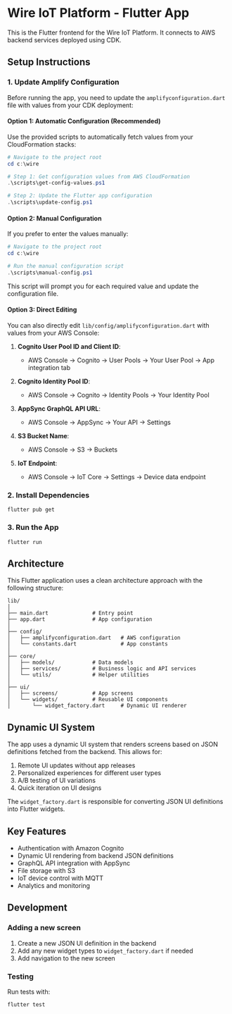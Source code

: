 # Wire IoT Platform - Flutter App

This is the Flutter frontend for the Wire IoT Platform. It connects to AWS backend services deployed using CDK.

## Setup Instructions

### 1. Update Amplify Configuration

Before running the app, you need to update the `amplifyconfiguration.dart` file with values from your CDK deployment:

#### Option 1: Automatic Configuration (Recommended)

Use the provided scripts to automatically fetch values from your CloudFormation stacks:

```powershell
# Navigate to the project root
cd c:\wire

# Step 1: Get configuration values from AWS CloudFormation
.\scripts\get-config-values.ps1

# Step 2: Update the Flutter app configuration
.\scripts\update-config.ps1
```

#### Option 2: Manual Configuration

If you prefer to enter the values manually:

```powershell
# Navigate to the project root
cd c:\wire

# Run the manual configuration script
.\scripts\manual-config.ps1
```

This script will prompt you for each required value and update the configuration file.

#### Option 3: Direct Editing

You can also directly edit `lib/config/amplifyconfiguration.dart` with values from your AWS Console:

1. **Cognito User Pool ID and Client ID**: 
   - AWS Console → Cognito → User Pools → Your User Pool → App integration tab

2. **Cognito Identity Pool ID**:
   - AWS Console → Cognito → Identity Pools → Your Identity Pool

3. **AppSync GraphQL API URL**:
   - AWS Console → AppSync → Your API → Settings

4. **S3 Bucket Name**:
   - AWS Console → S3 → Buckets

5. **IoT Endpoint**:
   - AWS Console → IoT Core → Settings → Device data endpoint

### 2. Install Dependencies

```
flutter pub get
```

### 3. Run the App

```
flutter run
```

## Architecture

This Flutter application uses a clean architecture approach with the following structure:

```
lib/
│
├── main.dart              # Entry point
├── app.dart               # App configuration
│
├── config/
│   ├── amplifyconfiguration.dart   # AWS configuration
│   └── constants.dart              # App constants
│
├── core/
│   ├── models/            # Data models
│   ├── services/          # Business logic and API services
│   └── utils/             # Helper utilities
│
├── ui/
│   ├── screens/           # App screens
│   └── widgets/           # Reusable UI components
│       └── widget_factory.dart     # Dynamic UI renderer
```

## Dynamic UI System

The app uses a dynamic UI system that renders screens based on JSON definitions fetched from the backend. This allows for:

1. Remote UI updates without app releases
2. Personalized experiences for different user types
3. A/B testing of UI variations
4. Quick iteration on UI designs

The `widget_factory.dart` is responsible for converting JSON UI definitions into Flutter widgets.

## Key Features

- Authentication with Amazon Cognito
- Dynamic UI rendering from backend JSON definitions
- GraphQL API integration with AppSync
- File storage with S3
- IoT device control with MQTT
- Analytics and monitoring

## Development

### Adding a new screen

1. Create a new JSON UI definition in the backend
2. Add any new widget types to `widget_factory.dart` if needed
3. Add navigation to the new screen

### Testing

Run tests with:

```
flutter test
```